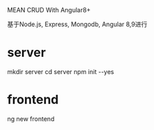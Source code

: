 MEAN CRUD With Angular8+

基于Node.js, Express, Mongodb, Angular 8,9进行

# server
mkdir server
cd server
npm init --yes

# frontend
ng new frontend





